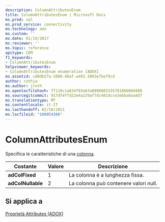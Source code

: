 ```yaml
---
description: ColumnAttributesEnum
title: ColumnAttributesEnum | Microsoft Docs
ms.prod: sql
ms.prod_service: connectivity
ms.technology: ado
ms.custom: ''
ms.date: 01/19/2017
ms.reviewer: ''
ms.topic: reference
apitype: COM
f1_keywords:
- ColumnAttributesEnum
helpviewer_keywords:
- ColumnAttributesEnum enumeration [ADOX]
ms.assetid: cd0db27a-1080-40af-a491-3893e7bef9cd
author: rothja
ms.author: jroth
ms.openlocfilehash: ff118c1a634f93e63a089660333578186600d408
ms.sourcegitcommit: 917df4ffd22e4a229af7dc481dcce3ebba0aa4d7
ms.translationtype: MT
ms.contentlocale: it-IT
ms.lasthandoff: 02/10/2021
ms.locfileid: "100054386"
---
```

# <a name="columnattributesenum"></a>ColumnAttributesEnum
Specifica le caratteristiche di una [colonna](./column-object-adox.md).  
  
|Costante|Valore|Descrizione|  
|--------------|-----------|-----------------|  
|**adColFixed**|1|La colonna è a lunghezza fissa.|  
|**adColNullable**|2|La colonna può contenere valori null.|  
  
## <a name="applies-to"></a>Si applica a  
 [Proprietà Attributes (ADOX)](./attributes-property-adox.md)